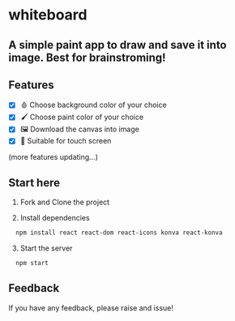 # whiteboard

## A simple paint app to draw and save it into image. Best for brainstroming!

## Features

- [x]  🩸 Choose background color of your choice
- [x]  🖌️ Choose paint color of your choice
- [x]  🖼️ Download the canvas into image
- [x]  📱 Suitable for touch screen

(more features updating...)

## Start here

1. Fork and Clone the project

2. Install dependencies

```bash
  npm install react react-dom react-icons konva react-konva
```

3. Start the server

```bash
  npm start
```

## Feedback

If you have any feedback, please raise and issue!
